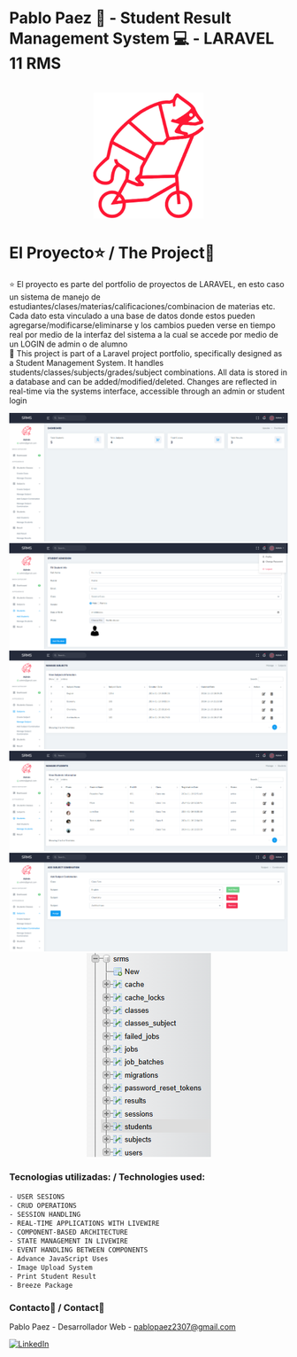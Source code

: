 # Pablo Paez 🦝  - Student Result Management System 💻 - LARAVEL 11 RMS




<br />
<div align="center">

  <a href="https://pablo-paez-curriculum.vercel.app">
    <img src="public/readme_files/logo_solo_sin_fondo.png" alt="Logo" width="200px" lenght="200px">
  </a>
</div>

# El Proyecto⭐ / The Project🌟


⭐ El proyecto es parte del portfolio de proyectos de LARAVEL, en esto caso un sistema de manejo de estudiantes/clases/materias/calificaciones/combinacion de materias etc. Cada dato esta vinculado a una base de datos donde estos pueden agregarse/modificarse/eliminarse y los cambios pueden verse en tiempo real por medio de la interfaz del sistema a la cual se accede por medio de un LOGIN de admin o de alumno
<br/>
🌟 This project is part of a Laravel project portfolio, specifically designed as a Student Management System. It handles students/classes/subjects/grades/subject combinations. All data is stored in a database and can be added/modified/deleted. Changes are reflected in real-time via the systems interface, accessible through an admin or student login


<div align="center">
  <a href="https://pablo-paez-curriculum.vercel.app">
      <img src="public/readme_files/1.png" alt="Logo" >
      <img src="public/readme_files/3.png" alt="Logo" >
      <img src="public/readme_files/4.png" alt="Logo" >
      <img src="public/readme_files/5.png" alt="Logo" >
      <img src="public/readme_files/6.png" alt="Logo" >
      <img src="public/readme_files/2.png" alt="Logo" >
      
  </a>
</div>




### Tecnologias utilizadas: / Technologies used:

    - USER SESIONS
    - CRUD OPERATIONS
    - SESSION HANDLING
    - REAL-TIME APPLICATIONS WITH LIVEWIRE
    - COMPONENT-BASED ARCHITECTURE
    - STATE MANAGEMENT IN LIVEWIRE
    - EVENT HANDLING BETWEEN COMPONENTS
    - Advance JavaScript Uses
    - Image Upload System
    - Print Student Result
    - Breeze Package
<!-- LINKS -->
### Contacto📩 / Contact📩

Pablo Paez - Desarrollador Web - pablopaez2307@gmail.com

[![LinkedIn][linkedin-shield]][linkedin-url]

[linkedin-shield]: https://img.shields.io/badge/-LinkedIn-black.svg?style=for-the-badge&logo=linkedin&colorB=555
[linkedin-url]: https://www.linkedin.com/in/pablo-paez-t/
